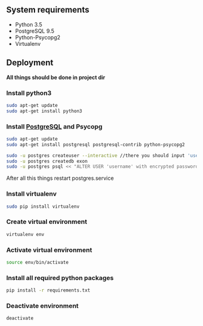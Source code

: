 ## System requirements

- Python 3.5
- PostgreSQL 9.5
- Python-Psycopg2
- Virtualenv


## Deployment

**All things should be done in project dir**

### Install python3

```bash
sudo apt-get update
sudo apt-get install python3
```

### Install [PostgreSQL](https://www.postgresql.org/) and Psycopg
```bash
sudo apt-get update
sudo apt-get install postgresql postgresql-contrib python-psycopg2

sudo -u postgres createuser --interactive //there you should input 'username'
sudo -u postgres createdb exon
sudo -u postgres psql << "ALTER USER 'username' with encrypted password 'your_new_password';"
```

After all this things restart postgres.service

### Install virtualenv

```bash
sudo pip install virtualenv
```

### Create virtual environment
```bash
virtualenv env
```
### Activate virtual environment
```bash
source env/bin/activate
```
### Install all required python packages
```bash
pip install -r requirements.txt
```

### Deactivate environment
```bash
deactivate
```

